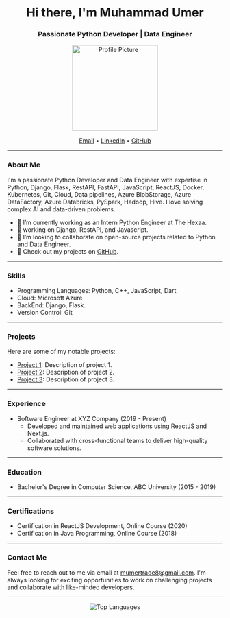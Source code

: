<h1 align="center">Hi there, I'm Muhammad Umer</h1>
<h3 align="center">Passionate Python Developer | Data Engineer </h3>

<p align="center">
  <img src="[Add a unique profile picture here]" alt="Profile Picture" width="200" height="200">
</p>

<p align="center">
  <a href="mailto:mumertrade8@gmail.com">Email</a> •
  <a href="https://www.linkedin.com/in/muhammad-umer-556222236/">LinkedIn</a> •
  <a href="https://github.com/Muhammad1umer-tech">GitHub</a>
</p>

---

### About Me

I'm a passionate Python Developer and Data Engineer with expertise in Python, Django, Flask, RestAPI, FastAPI, JavaScript, ReactJS, Docker, Kubernetes, Git, Cloud, Data pipelines, Azure BlobStorage, Azure DataFactory, Azure Databricks, PySpark, Hadoop, Hive. I love solving complex AI and data-driven problems.

- 🔭 I’m currently working as an Intern Python Engineer at The Hexaa.
- 🌱 working on Django, RestAPI, and Javascript.
- 👯 I’m looking to collaborate on open-source projects related to Python and Data Engineer.
- 💼 Check out my projects on [GitHub](https://github.com/Muhammad1umer-tech).

---

### Skills

- Programming Languages: Python, C++, JavaScript, Dart
- Cloud: Microsoft Azure
- BackEnd: Django, Flask.
- Version Control: Git

---

### Projects

Here are some of my notable projects:

- [Project 1](https://github.com/Muhammad1umer-tech/Tokyo-Olympic-Microsoft-Azure): Description of project 1.
- [Project 2](https://github.com/Muhammad1umer-tech/ChestXGPT-Reports-Preprocessing): Description of project 2.
- [Project 3](https://github.com/Muhammad1umer-tech/SQL_Music_Store_Analysis): Description of project 3.

---

### Experience

- Software Engineer at XYZ Company (2019 - Present)
  - Developed and maintained web applications using ReactJS and Next.js.
  - Collaborated with cross-functional teams to deliver high-quality software solutions.

---

### Education

- Bachelor's Degree in Computer Science, ABC University (2015 - 2019)

---

### Certifications

- Certification in ReactJS Development, Online Course (2020)
- Certification in Java Programming, Online Course (2018)

---

### Contact Me

Feel free to reach out to me via email at mumertrade8@gmail.com. I'm always looking for exciting opportunities to work on challenging projects and collaborate with like-minded developers.

---

<p align="center">
  <img src="https://github-readme-stats.vercel.app/api/top-langs/?username=Muhammad1umer-tech&layout=compact" alt="Top Languages" />
</p>
